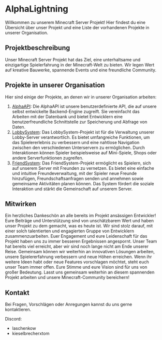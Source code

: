 # AlphaLightning

Willkommen zu unserem Minecraft Server Projekt!
Hier findest du eine Übersicht über unser Projekt und eine Liste der vorhandenen Projekte in unserer Organisation.

## Projektbeschreibung

Unser Minecraft Server Projekt hat das Ziel, eine unterhaltsame und einzigartige Spielerfahrung in der Minecraft-Welt zu bieten.
Wir legen Wert auf kreative Bauwerke, spannende Events und eine freundliche Community.

## Projekte in unserer Organisation

Hier sind einige der Projekte, an denen wir in unserer Organisation arbeiten:

1. [AlphaAPI]((https://github.com/AlphaLightning-net/AlphaAPI)): Die AlphaAPI ist unsere benutzerdefinierte API, die auf unsere selbst entwickelte Backend-Engine zugreift. Sie vereinfacht das Arbeiten mit der Datenbank und bietet Entwicklern eine benutzerfreundliche Schnittstelle zur Speicherung und Abfrage von Daten.
2. [LobbySystem](https://github.com/AlphaLightning-net/LobbySystem): Das LobbySystem-Projekt ist für die Verwaltung unserer Lobby-Server verantwortlich. Es bietet umfangreiche Funktionen, um das Spielererlebnis zu verbessern und eine nahtlose Navigation zwischen den verschiedenen Unterservern zu ermöglichen. Durch Interaktionen können Spieler beispielsweise auf Mini-Spiele, Shops oder andere Serverfunktionen zugreifen.
3. [FriendSystem](https://github.com/AlphaLightning-net/FriendSystem): Das FriendSystem-Projekt ermöglicht es Spielern, sich auf unserem Server mit Freunden zu vernetzen. Es bietet eine einfache und intuitive Freundeverwaltung, mit der Spieler neue Freunde hinzufügen, Freundschaftsanfragen senden und annehmen sowie gemeinsame Aktivitäten planen können. Das System fördert die soziale Interaktion und stärkt die Gemeinschaft auf unserem Server.

## Mitwirken

Ein herzliches Dankeschön an alle bereits im Projekt ansässigen Entwickler! Eure Beiträge und Unterstützung sind von unschätzbarem Wert und haben unser Projekt zu dem gemacht, was es heute ist.
Wir sind stolz darauf, mit einer solch talentierten und engagierten Gruppe von Entwicklern zusammenzuarbeiten. Euer Engagement und eure Leidenschaft für das Projekt haben uns zu immer besseren Ergebnissen angespornt.
Unser Team hat bereits viel erreicht, aber wir sind noch lange nicht am Ende unserer Reise. Gemeinsam können wir weiterhin an innovativen Lösungen arbeiten, unsere Spielererfahrung verbessern und neue Höhen erreichen.
Wenn ihr weitere Ideen habt oder neue Features vorschlagen möchtet, steht euch unser Team immer offen. Eure Stimme und eure Vision sind für uns von großer Bedeutung.
Lasst uns gemeinsam weiterhin an diesem spannenden Projekt arbeiten und unsere Minecraft-Community bereichern!

## Kontakt

Bei Fragen, Vorschlägen oder Anregungen kannst du uns gerne kontaktieren.

Discord:
- laschenkow
- kieselbrecherxtom

